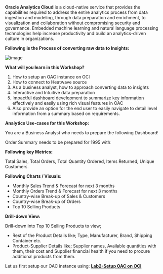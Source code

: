 **Oracle Analytics Cloud** is a cloud-native service that provides the capabilities required to address the entire analytics process from data ingestion and modeling, through data preparation and enrichment, to visualization and collaboration without compromising security and governance. Embedded machine learning and natural language processing technologies help increase productivity and build an analytics-driven culture in organizations.

**Following is the Process of converting raw data to Insights:**

![image](https://user-images.githubusercontent.com/90479726/133066693-501215b3-b0fc-4d7e-87a9-25755130e51c.png)

**What will you learn in this Workshop?**

1. How to setup an OAC instance on OCI
2. How to connect to Heatwave source
3. As a business analyst, how to approach converting data to insights
4. Interactive and Intuitive data preparation
5. Impactful dashboard development to summarize key information effectively and easily using rich visual features in OAC
6. Also provide an option for the end user to easily navigate to detail level information from a summary based on requirements.


**Analytics Use-cases for this Workshop:**

You are a Business Analyst who needs to prepare the following Dashboard!

Order Summary needs to be prepared for 1995 with:

**Following key Metrics:** 

Total Sales, Total Orders, Total Quantity Ordered, Items Returned, Unique Customers.

**Following Charts / Visuals:**

- Monthly Sales Trend & Forecast for next 3 months
- Monthly Orders Trend & Forecast for next 3 months
- Country-wise Break-up of Sales & Customers
- Country-wise Break-up of Orders
- Top 10 Selling Products

**Drill-down View:**

Drill-down into Top 10 Selling Products to view;
- Rest of the Product Details like; Type, Manufacturer, Brand, Shipping Container etc.
- Product-Supplier Details like; Supplier names, Available quantities with them, their cost and Supplier financial health if you need to procure additional products from them.

Let us first setup our OAC instance using: **[Lab2-Setup OAC on OCI](/Lab2-Setup%20OAC%20on%20OCI/README.md)**
